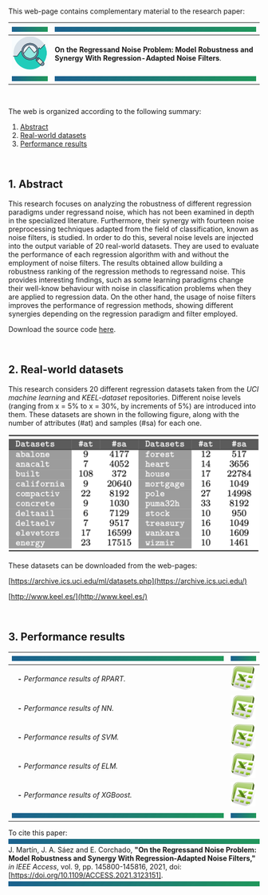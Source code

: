 <br>

This web-page contains complementary material to the research paper:

| <a href="#img1"><img src="bannercolor.jpg" width="100" height="10"></a>| <a href="#img1"><img src="bannercolor.jpg" width="750" height="10"></a>|
|:---|:---|
|<a href="#img1"><img src="icon-research.jpg" width="150"></a>|**On the Regressand Noise Problem: Model Robustness and Synergy With Regression-Adapted Noise Filters**.|
| <a href="#img1"><img src="bannercolor.jpg" width="100" height="10"></a>| <a href="#img1"><img src="bannercolor.jpg" width="750" height="10"></a>|

<br>

The web is organized according to the following summary:

1. [Abstract](#Abstract)
2. [Real-world datasets](#Datasets)
3. [Performance results](#Performance)

<br>
 
## <a name="Abstract"></a> 1. Abstract
This research focuses on analyzing the robustness of different regression paradigms under regressand noise, which has not been examined in depth in the specialized literature. Furthermore, their synergy with fourteen noise preprocessing techniques adapted from the field of classification, known as noise filters, is studied. In order to do this, several noise levels are injected into the output variable of 20 real-world datasets. They are used to evaluate the performance of each regression algorithm with and without the employment of noise filters. The results obtained allow building a robustness ranking of the regression methods to regressand noise. This provides interesting findings, such as some learning paradigms change their well-know behaviour with noise in classification problems when they are applied to regression data. On the other hand, the usage of noise filters improves the performance of regression methods, showing different synergies depending on the regression paradigm and filter employed. 

Download the source code [here](https://github.com/juanmartinsantos/regressandnoise/raw/main/docs/NoiseFiltersRegression.zip).

<br>
 
## <a name="Datasets"></a> 2. Real-world datasets
This research considers 20 different regression datasets taken from the *UCI machine learning* and *KEEL-dataset* repositories. Different noise levels (ranging from x = 5% to x = 30%, by increments of 5%) are introduced into them. These datasets are shown in the following figure, along with the number of attributes (#at) and samples (#sa) for each one.

<center>
<a href="#img2"><img src="sb-datasets.png" width="600"></a>
</center>

These datasets can be downloaded from the web-pages:

[https://archive.ics.uci.edu/ml/datasets.php](https://archive.ics.uci.edu/)

[http://www.keel.es/](http://www.keel.es/)

<br>

## <a name="Performance"></a> 3. Performance results

|<a href="#img1"><img src="bannercolor.jpg" width="750" height="10"></a>|<a href="#img1"><img src="bannercolor.jpg" width="100" height="10"></a>|
|:---|:---:|
|&nbsp;&nbsp;&nbsp;**-** *Performance results of RPART.* | [<img src="icon-excel.png" width="50">](https://github.com/juanmartinsantos/regressandnoise/blob/main/docs/RMSE_RPART_git.xlsx?raw=true)|
|&nbsp;&nbsp;&nbsp;**-** *Performance results of NN.* | [<img src="icon-excel.png" width="50">](https://github.com/juanmartinsantos/regressandnoise/blob/main/docs/RMSE_NN_git.xlsx?raw=true)|
|&nbsp;&nbsp;&nbsp;**-** *Performance results of SVM.* | [<img src="icon-excel.png" width="50">](https://github.com/juanmartinsantos/regressandnoise/blob/main/docs/RMSE_SVM_git.xlsx?raw=true)|
|&nbsp;&nbsp;&nbsp;**-** *Performance results of ELM.* | [<img src="icon-excel.png" width="50">](https://github.com/juanmartinsantos/regressandnoise/blob/main/docs/RMSE_ELM_git.xlsx?raw=true)|
|&nbsp;&nbsp;&nbsp;**-** *Performance results of XGBoost.* | [<img src="icon-excel.png" width="50">](https://github.com/juanmartinsantos/regressandnoise/blob/main/docs/RMSE_XGBoost_git.xlsx?raw=true)|
|<a href="#img1"><img src="bannercolor.jpg" width="750" height="10"></a>|<a href="#img1"><img src="bannercolor.jpg" width="100" height="10"></a>|


To cite this paper:
<a href="#img1"><img src="bannercolor.jpg" width="850" height="10"></a> <br>
J. Martín, J. A. Sáez and E. Corchado, **"On the Regressand Noise Problem: Model Robustness and Synergy With Regression-Adapted Noise Filters,"** *in IEEE Access*, vol. 9, pp. 145800-145816, 2021, doi: [https://doi.org/10.1109/ACCESS.2021.3123151].
<a href="#img1"><img src="bannercolor.jpg" width="850" height="10"></a>


